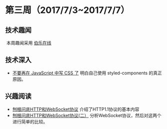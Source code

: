 # 第三周（2017/7/3~2017/7/7）

## 技术趣闻

  本周趣闻采用 [伯乐在线](http://top.jobbole.com/?sort=latest)

## 技术深入

- [不要再在 JavaScript 中写 CSS 了](http://web.jobbole.com/91506/) 明白自己使用 styled-components 的真正原因。



## 兴趣阅读

- [刨根问底HTTP和WebSocket协议](http://www.jianshu.com/p/0e5b946880b4) 介绍了HTTP1.1协议的基本内容
- [刨根问底HTTP和WebSocket协议(二）](http://www.jianshu.com/p/f666da1b1835) 分析WebSocket协议，然后对这两个进行简单的比较。



